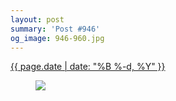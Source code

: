 ```yaml
---
layout: post
summary: 'Post #946'
og_image: 946-960.jpg
---
```


<p>
 <time>
  <a href="/946">
   {{ page.date | date: "%B %-d, %Y" }}
  </a>
 </time>
 <a href="/946">
  <figure data-taken="10/7/2019">
   <img sizes="(min-width: 700px) 50vw, calc(100vw - 2rem)" src="{{ site.assets_url }}/946-480.jpg" srcset="{{ site.assets_url }}/946-240.jpg 240w, {{ site.assets_url }}/946-480.jpg 480w, {{ site.assets_url }}/946-720.jpg 720w, {{ site.assets_url }}/946-960.jpg 960w"/>
  </figure>
 </a>
</p>
